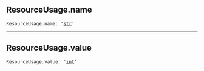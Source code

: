 

## ResourceUsage.name

<pre class="language-python"><code><span class="source python"><span class="meta qualified-name python"><span class="meta generic-name python">ResourceUsage</span><span class="punctuation accessor dot python">.</span><span class="meta generic-name python">name</span></span><span class="punctuation separator annotation variable python">:</span> <span class="meta string python"><span class="string quoted single python"><span class="punctuation definition string begin python">&#39;</span></span></span><span class="meta string python"><span class="string quoted single python"><a href="/lib/str">str</a><span class="punctuation definition string end python">&#39;</span></span></span></span></code></pre>

***

## ResourceUsage.value

<pre class="language-python"><code><span class="source python"><span class="meta qualified-name python"><span class="meta generic-name python">ResourceUsage</span><span class="punctuation accessor dot python">.</span><span class="meta generic-name python">value</span></span><span class="punctuation separator annotation variable python">:</span> <span class="meta string python"><span class="string quoted single python"><span class="punctuation definition string begin python">&#39;</span></span></span><span class="meta string python"><span class="string quoted single python"><a href="/lib/int">int</a><span class="punctuation definition string end python">&#39;</span></span></span></span></code></pre>
